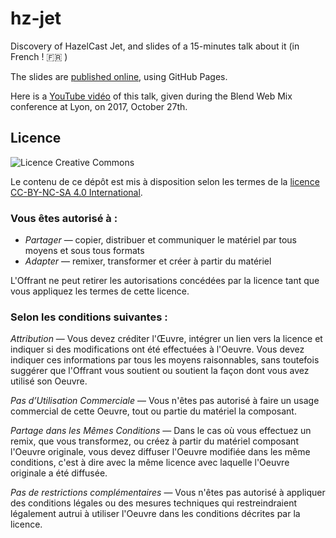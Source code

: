 # hz-jet
Discovery of HazelCast Jet, and slides of a 15-minutes talk about it (in French ! :fr: )

The slides are [published online](https://leneurone.github.io/hz-jet/#1), using GitHub Pages.

Here is a [YouTube vidéo](https://www.youtube.com/watch?v=MU2P6qpITM4) of this talk, given during the Blend Web Mix conference at Lyon, on 2017, October 27th.


## Licence

![Licence Creative Commons](https://i.creativecommons.org/l/by-nc-sa/4.0/88x31.png)

Le contenu de ce dépôt est mis à disposition selon les termes de la [licence CC-BY-NC-SA 4.0 International](http://creativecommons.org/licenses/by-nc-sa/4.0/).

### Vous êtes autorisé à :

* *Partager* — copier, distribuer et communiquer le matériel par tous moyens et sous tous formats
* *Adapter* — remixer, transformer et créer à partir du matériel

L'Offrant ne peut retirer les autorisations concédées par la licence tant que vous appliquez les termes de cette licence.

### Selon les conditions suivantes :

*Attribution* — Vous devez créditer l'Œuvre, intégrer un lien vers la licence et indiquer si des modifications ont été effectuées à l'Oeuvre. Vous devez indiquer ces informations par tous les moyens raisonnables, sans toutefois suggérer que l'Offrant vous soutient ou soutient la façon dont vous avez utilisé son Oeuvre.

*Pas d’Utilisation Commerciale* — Vous n'êtes pas autorisé à faire un usage commercial de cette Oeuvre, tout ou partie du matériel la composant.

*Partage dans les Mêmes Conditions* — Dans le cas où vous effectuez un remix, que vous transformez, ou créez à partir du matériel composant l'Oeuvre originale, vous devez diffuser l'Oeuvre modifiée dans les même conditions, c'est à dire avec la même licence avec laquelle l'Oeuvre originale a été diffusée.

*Pas de restrictions complémentaires* — Vous n'êtes pas autorisé à appliquer des conditions légales ou des mesures techniques qui restreindraient légalement autrui à utiliser l'Oeuvre dans les conditions décrites par la licence.
